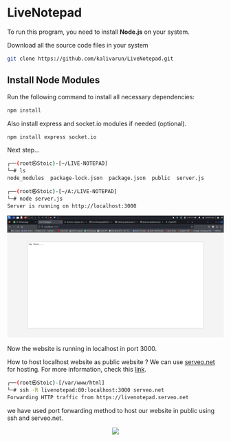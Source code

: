 # LiveNotepad

To run this program, you need to install **Node.js** on your system.


Download all the source code files in your system

```bash
git clone https://github.com/kalivarun/LiveNotepad.git
```


## Install Node Modules

Run the following command to install all necessary dependencies:

```bash
npm install
```
Also install express and socket.io modules if needed (optional).

```bash
npm install express socket.io
```

Next step...

```bash
┌──(root㉿Stoic)-[~/LIVE-NOTEPAD]
└─# ls 
node_modules  package-lock.json  package.json  public  server.js
```

```bash
┌──(root㉿Stoic)-[~/A:/LIVE-NOTEPAD]
└─# node server.js                                                            
Server is running on http://localhost:3000
```
![Uploading image.png…](https://github.com/kalivarun/LiveNotepad/blob/main/images/livenotepad.png)

Now the website is running in localhost in port 3000.

How to host localhost website as public website ?
We can use [serveo.net](http://serveo.net/) for hosting. For more information, check this [link](http://serveo.net/).


```bash
┌──(root㉿Stoic)-[/var/www/html]
└─# ssh -R livenotepad:80:localhost:3000 serveo.net
Forwarding HTTP traffic from https://livenotepad.serveo.net
```

we have used port forwarding method to host our website in public using ssh and serveo.net.
<p align="center">
  <img src="https://s7.ezgif.com/tmp/ezgif-7-b24e1fc95b.gif" width="600">
</p>


